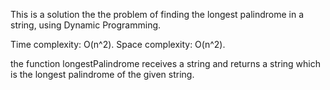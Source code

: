 This is a solution the the problem of finding the longest palindrome in a string, using Dynamic Programming.

Time complexity: O(n^2).
Space complexity: O(n^2).

the function longestPalindrome receives a string and returns a string which is the longest palindrome of the given string.
